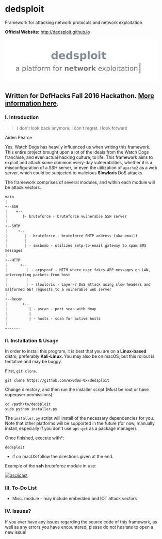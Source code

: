 # dedsploit
Framework for attacking network protocols and network exploitation.

__Official Website:__ http://dedsploit.github.io

![Logo](/dedsploit/logo.png)

## Written for DefHacks Fall 2016 Hackathon. [More information here](https://def-hacks-fall-2016.devpost.com/).

### I. Introduction

> I don't look back anymore. I don't regret.
> I look forward

  Aiden Pearce

Yes, Watch Dogs has heavily influenced us when writing this framework. This entire project brought upon a lot of the ideals from the Watch Dogs franchise, and even actual hacking culture, to life. This framework aims to exploit and attack some common every-day vulnerabilities, whether it is a misconfiguration of a SSH server, or even the utilization of `apache2` as a web server, which could be subjected to malicious __Slowloris__ DoS attacks.

The framework comprises of several modules, and within each module will be attack vectors.

    main
    |
    +--SSH
    |    +--
    |       |- bruteforce - bruteforce vulnerable SSH server
    |
    +--SMTP
    |     +--
    |        | - bruteforce - bruteforce SMTP address (aka email)
    |        |
    |        | - smsbomb - utilizes smtp-to-email gateway to spam SMS messages
    |
    +--HTTP
    |      +--
    |         | - arpspoof - MITM where user fakes ARP messages on LAN, intercepting packets from host
    |         |
    |         | - slowloris - Layer-7 DoS attack using slow headers and malformed GET requests to a vulnerable web server
    |
    +--Recon
    |       +--
    |          | - pscan - port scan with Nmap
    |          |
    |          | - hosts - scan for active hosts
    |
    +------

### II. Installation & Usage

In order to install this program, it is best that you are on a __Linux-based__ distro, preferably __Kali-Linux__. You may also be on macOS, but this rollout is tentative and may be buggy.

First, `git clone`.

    git clone https://github.com/ex0dus-0x/dedsploit

Change directory, and then run the installer script (Must be root or have superuser permissions):

    cd /path/to/dedsploit
    sudo python installer.py

The `installer.py` script will install of the necessary dependencies for you. Note that other platforms will be supported in the future (for now, manually install, especially if you don't use `apt-get` as a package manager).

Once finished, execute with*:

    dedsploit

* if on macOS follow the directions given at the end.

Example of the __ssh__ bruteforce module in use:

[![asciicast](https://asciinema.org/a/atqn7b3j8j24qzgtfhz3flqho.png)](https://asciinema.org/a/atqn7b3j8j24qzgtfhz3flqho)

### III. To-Do List

* Misc. module - may include embedded and IOT attack vectors

### IV. Issues?

If you ever have any issues regarding the source code of this framework, as well as any errors you have encountered, please do not hesitate to open a new issue!
